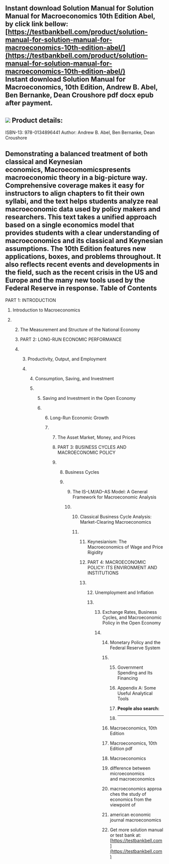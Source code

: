 Instant download **Solution Manual for Solution Manual for Macroeconomics 10th Edition Abel,** by click link bellow:  
[https://testbankbell.com/product/solution-manual-for-solution-manual-for-macroeconomics-10th-edition-abel/](https://testbankbell.com/product/solution-manual-for-solution-manual-for-macroeconomics-10th-edition-abel/)  
**Instant download Solution Manual for Macroeconomics, 10th Edition, Andrew B. Abel, Ben Bernanke, Dean Croushore pdf docx epub after payment.**
------------------------------------------------------------------------------------------------------------------------------------------------


![](https://testbankbell.com/wp-content/uploads/2023/05/9780134896441_SolutionManual.jpg)
**Product details:**
--------------------



ISBN-13: 978-0134896441
Author: Andrew B. Abel, Ben Bernanke, Dean Croushore


Demonstrating a balanced treatment of both classical and Keynesian economics, Macroecomomicspresents macroeconomic theory in a big-picture way. Comprehensive coverage makes it easy for instructors to align chapters to fit their own syllabi, and the text helps students analyze real macroeconomic data used by policy makers and researchers. This text takes a unified approach based on a single economics model that provides students with a clear understanding of macroeconomics and its classical and Keynesian assumptions. The 10th Edition features new applications, boxes, and problems throughout. It also reflects recent events and developments in the field, such as the recent crisis in the US and Europe and the many new tools used by the Federal Reserve in response.
**Table of Contents**
---------------------


PART 1: INTRODUCTION

1. Introduction to Macroeconomics

2. 2. The Measurement and Structure of the National Economy
  
   3. PART 2: LONG-RUN ECONOMIC PERFORMANCE
  
   4. 3. Productivity, Output, and Employment
     
      4. 4. Consumption, Saving, and Investment
        
         5. 5. Saving and Investment in the Open Economy
           
            6. 6. Long-Run Economic Growth
              
               7. 7. The Asset Market, Money, and Prices
                 
                  8. PART 3: BUSINESS CYCLES AND MACROECONOMIC POLICY
                 
                  9. 8. Business Cycles
                    
                     9. 9. The IS–LM/AD–AS Model: A General Framework for Macroeconomic Analysis
                       
                        10. 10. Classical Business Cycle Analysis: Market-Clearing Macroeconomics
                           
                            11. 11. Keynesianism: The Macroeconomics of Wage and Price Rigidity
                               
                                12. PART 4: MACROECONOMIC POLICY: ITS ENVIRONMENT AND INSTITUTIONS
                               
                                13. 12. Unemployment and Inflation
                                   
                                    13. 13. Exchange Rates, Business Cycles, and Macroeconomic Policy in the Open Economy
                                       
                                        14. 14. Monetary Policy and the Federal Reserve System
                                           
                                            15. 15. Government Spending and Its Financing
                                               
                                                16. Appendix A: Some Useful Analytical Tools
                                                17. **People also search:**
                                                18. -----------------------
                                               
                                            16. Macroeconomics, 10th Edition
                                           
                                            17. Macroeconomics, 10th Edition pdf
                                           
                                            18. Macroeconomics
                                           
                                            19. difference between microeconomics and macroeconomics
                                            20. macroeconomics approaches the study of economics from the viewpoint of
                                           
                                            21. american economic journal macroeconomics
                                            22.  Get more solution manual or test bank at: [https://testbankbell.com](https://testbankbell.com)
